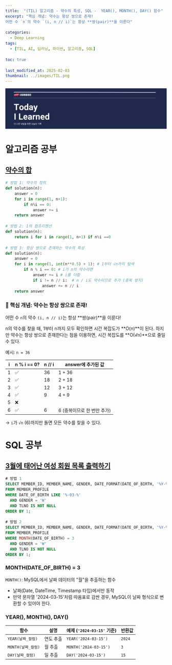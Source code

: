 ```yaml
---
title:  "(TIL) 알고리즘 - 약수의 특성, SQL -  YEAR(), MONTH(), DAY() 함수"
excerpt: "핵심 개념: 약수는 항상 쌍으로 존재!
어떤 수 `n`의 약수 `(i, n // i)`는 항상 **쌍(pair)**을 이룬다"

categories:
  - Deep Learning
tags:
  - [TIL, AI, 딥러닝, 파이썬, 알고리즘, SQL]

toc: true

last_modified_at: 2025-02-03
thumbnail: ../images/TIL.png
---
```

![](/images/../images/TIL.png)

# 알고리즘 공부
## [약수의 합](https://school.programmers.co.kr/learn/courses/30/lessons/12928)
```py
# 방법 1: 약수의 정의
def solution(n):
    answer = 0
    for i in range(1, n+1):
        if n%i == 0:
            answer += i
    return answer

# 방법 2: 1의 컴프리헨션
def solution(n):
    return i for i in range(1, n+1) if n%i ==0

# 방법 3: 항상 쌍으로 존재하는 약수의 특성
def solution(n):
    answer = 0
    for i in range(1, int(n**0.5) + 1): # 1부터 √n까지 탐색
        if n % i == 0: # i가 n의 약수라면
            answer += i # i를 더함
            if i != n // i:  # n / i도 약수이므로 추가 (중복 방지)
                answer += n // i
    return answer
```     
### 📌 핵심 개념: 약수는 항상 쌍으로 존재!
어떤 수 `n`의 약수 `(i, n // i)`는 항상 **쌍(pair)**을 이룬다!

n의 약수를 찾을 때, 1부터 n까지 모두 확인하면 시간 복잡도가 **O(n)**이 된다. 하지만 약수는 항상 쌍으로 존재한다는 점을 이용하면, 시간 복잡도를 **O(√n)**으로 줄일 수 있다.

예시: `n = 36`

| i  | n % i == 0? | n // i | answer에 추가된 값 |
|----|-------------|--------|-------------------|
| 1  | ✅         | 36     | 1 + 36            |
| 2  | ✅         | 18     | 2 + 18             |
| 3  | ✅         | 12     | 3 + 12             |
| 4  | ✅         | 9      | 4 + 9              |
| 5  | ❌         |        |                    |
| 6  | ✅         | 6      | 6 (중복이므로 한 번만 추가) |

→ `i`가 `√n` (6)까지만 돌면 모든 약수를 찾을 수 있다.


# SQL 공부
## [3월에 태어난 여성 회원 목록 출력하기](https://school.programmers.co.kr/learn/courses/30/lessons/131120)
```sql
# 방법 1
SELECT MEMBER_ID, MEMBER_NAME, GENDER, DATE_FORMAT(DATE_OF_BIRTH, '%Y-%m-%d') as DATE_OF_BIRTH
FROM MEMBER_PROFILE
WHERE DATE_OF_BIRTH LIKE '%-03-%'
  AND GENDER = 'W'
  AND TLNO IS NOT NULL
ORDER BY 1;

# 방법 2
SELECT MEMBER_ID, MEMBER_NAME, GENDER, DATE_FORMAT(DATE_OF_BIRTH, '%Y-%m-%d') as DATE_OF_BIRTH
FROM MEMBER_PROFILE
WHERE MONTH(DATE_OF_BIRTH) = 3
  AND GENDER = 'W'
  AND TLNO IS NOT NULL
ORDER BY 1;
```

### MONTH(DATE_OF_BIRTH) = 3
`MONTH()`: MySQL에서 날짜 데이터의 "월"을 추출하는 함수
- 날짜(Date, DateTime, Timestamp 타입)에서만 동작
- 만약 문자열 '2024-03-15'처럼 따옴표로 감싼 경우, MySQL이 날짜 형식으로 변환할 수 있어야 한다.

### YEAR(), MONTH(), DAY()

| 함수                 | 설명       | 예제 (`'2024-03-15'` 기준) | 반환값 |
|----------------------|------------|----------------|--------|
| `YEAR(날짜_컬럼)`    | 연도 추출   | `YEAR('2024-03-15')` | `2024` |
| `MONTH(날짜_컬럼)`   | 월 추출     | `MONTH('2024-03-15')` | `3` |
| `DAY(날짜_컬럼)`     | 일 추출     | `DAY('2024-03-15')` | `15` |
